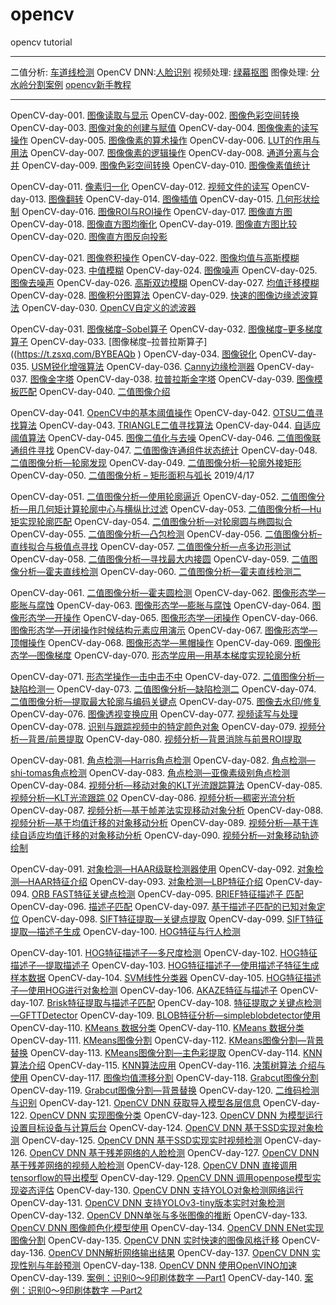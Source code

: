 # opencv
opencv tutorial

---

二值分析: [车道线检测](https://t.zsxq.com/nMFqNj6 )
OpenCV DNN:[人脸识别](https://t.zsxq.com/uZB2BqZ )
视频处理: [绿幕抠图](https://t.zsxq.com/zbMRZRv )
图像处理: [分水岭分割案例](https://t.zsxq.com/rNVznAU )
[opencv新手教程](https://github.com/gloomyfish1998/opencv_tutorial )

---

OpenCV-day-001. [图像读取与显示](https://t.zsxq.com/auvvV3f )
OpenCV-day-002. [图像色彩空间转换](https://t.zsxq.com/rrvNnI2 )
OpenCV-day-003. [图像对象的创建与赋值](https://t.zsxq.com/YjM3BUV )
OpenCV-day-004. [图像像素的读写操作](https://t.zsxq.com/Ybyb2bU )
OpenCV-day-005. [图像像素的算术操作](https://t.zsxq.com/u3Jam6y )
OpenCV-day-006. [LUT的作用与用法](https://t.zsxq.com/7yBEaIe )
OpenCV-day-007. [图像像素的逻辑操作](https://t.zsxq.com/ZbYnmMJ )
OpenCV-day-008. [通道分离与合并](https://t.zsxq.com/qZfQzf2 )
OpenCV-day-009. [图像色彩空间转换](https://t.zsxq.com/M3zVbaQ )
OpenCV-day-010. [图像像素值统计](https://t.zsxq.com/2vJYzRv )

OpenCV-day-011. [像素归一化](https://t.zsxq.com/UZnUrfm )
OpenCV-day-012. [视频文件的读写](https://t.zsxq.com/NBYzNJq )
OpenCV-day-013. [图像翻转](https://t.zsxq.com/BQ7EmUj )
OpenCV-day-014. [图像插值](https://t.zsxq.com/ZzfIEur )
OpenCV-day-015. [几何形状绘制](https://t.zsxq.com/FQnMjam )
OpenCV-day-016. [图像ROI与ROI操作](https://t.zsxq.com/zJuvVzJ )
OpenCV-day-017. [图像直方图](https://t.zsxq.com/nqR3Rvn )
OpenCV-day-018. [图像直方图均衡化](https://t.zsxq.com/nUr3BaI )
OpenCV-day-019. [图像直方图比较](https://t.zsxq.com/Vz3nEYJ )
OpenCV-day-020. [图像直方图反向投影](https://t.zsxq.com/v7MjEiu ) 

OpenCV-day-021. [图像卷积操作](https://t.zsxq.com/IAyRvB2 )
OpenCV-day-022. [图像均值与高斯模糊](https://t.zsxq.com/BURFM7Y )
OpenCV-day-023. [中值模糊](https://t.zsxq.com/y3z33vN )
OpenCV-day-024. [图像噪声](https://t.zsxq.com/6EQRjmq )
OpenCV-day-025. [图像去噪声](https://t.zsxq.com/2FEqRzN )
OpenCV-day-026. [高斯双边模糊](https://t.zsxq.com/iUVb2RZ )
OpenCV-day-027. [均值迁移模糊](https://t.zsxq.com/Nf2RNrZ )
OpenCV-day-028. [图像积分图算法](https://t.zsxq.com/AiEe2ZV )
OpenCV-day-029. [快速的图像边缘滤波算法](https://t.zsxq.com/f2NfUnA )
OpenCV-day-030. [OpenCV自定义的滤波器](https://t.zsxq.com/3J2BAYr ) 

OpenCV-day-031. [图像梯度–Sobel算子](https://t.zsxq.com/YZZRjQ3 )
OpenCV-day-032. [图像梯度–更多梯度算子](https://t.zsxq.com/amYRBQz )
OpenCV-day-033. [图像梯度–拉普拉斯算子]((https://t.zsxq.com/BYBEAQb )
OpenCV-day-034. [图像锐化](https://t.zsxq.com/jiaM7eA )
OpenCV-day-035. [USM锐化增强算法](https://t.zsxq.com/7UNvJyB )
OpenCV-day-036. [Canny边缘检测器](https://t.zsxq.com/RRr7mMB )
OpenCV-day-037. [图像金字塔](https://t.zsxq.com/N7iiMRf )
OpenCV-day-038. [拉普拉斯金字塔](https://t.zsxq.com/fUrzZfq )
OpenCV-day-039. [图像模板匹配](https://t.zsxq.com/2fEIMrJ )
OpenCV-day-040. [二值图像介绍](https://t.zsxq.com/RR33VBe ) 

OpenCV-day-041. [OpenCV中的基本阈值操作](https://t.zsxq.com/R3jiAey )
OpenCV-day-042. [OTSU二值寻找算法](https://t.zsxq.com/Q3bMJIu )
OpenCV-day-043. [TRIANGLE二值寻找算法](https://t.zsxq.com/u7QFAM7 )
OpenCV-day-044. [自适应阈值算法](https://t.zsxq.com/i6IQfey )
OpenCV-day-045. [图像二值化与去噪](https://t.zsxq.com/7UZRVrb )
OpenCV-day-046. [二值图像联通组件寻找](https://t.zsxq.com/UVbEYrZ )
OpenCV-day-047. [二值图像连通组件状态统计](https://t.zsxq.com/mam2jiI )
OpenCV-day-048. [二值图像分析—轮廓发现](https://t.zsxq.com/ybEYVFU )
OpenCV-day-049. [二值图像分析—轮廓外接矩形](https://t.zsxq.com/7UJyJqV )
OpenCV-day-050. [二值图像分析 – 矩形面积与弧长](https://t.zsxq.com/2N7AujY ) 2019/4/17

OpenCV-day-051. [二值图像分析—使用轮廓逼近](https://t.zsxq.com/3biQZ33 )
OpenCV-day-052. [二值图像分析—用几何矩计算轮廓中心与横纵比过滤](https://t.zsxq.com/B2BAqji )
OpenCV-day-053. [二值图像分析—Hu矩实现轮廓匹配](https://t.zsxq.com/UbIyrbA )
OpenCV-day-054. [二值图像分析—对轮廓圆与椭圆拟合](https://t.zsxq.com/eujYbuN )
OpenCV-day-055. [二值图像分析—凸包检测](https://t.zsxq.com/7aIyjQJ )
OpenCV-day-056. [二值图像分析–直线拟合与极值点寻找](https://t.zsxq.com/AMvjMrB )
OpenCV-day-057. [二值图像分析—点多边形测试](https://t.zsxq.com/J2jAee6 )
OpenCV-day-058. [二值图像分析—寻找最大内接圆](https://t.zsxq.com/Vz3rzbE )
OpenCV-day-059. [二值图像分析—霍夫直线检测](https://t.zsxq.com/6Yv3NFq )
OpenCV-day-060. [二值图像分析—霍夫直线检测二](https://t.zsxq.com/ei6IMf6 )

OpenCV-day-061. [二值图像分析—霍夫圆检测](https://t.zsxq.com/YRnyznE )
OpenCV-day-062. [图像形态学—膨胀与腐蚀](https://t.zsxq.com/Jeyvjqn )
OpenCV-day-063. [图像形态学—膨胀与腐蚀](https://t.zsxq.com/BMz3vfu )
OpenCV-day-064. [图像形态学—开操作](https://t.zsxq.com/aeqZFUb )
OpenCV-day-065. [图像形态学—闭操作](https://t.zsxq.com/3b6qJQZ )
OpenCV-day-066. [图像形态学—开闭操作时候结构元素应用演示](https://t.zsxq.com/EQzFqB2 )
OpenCV-day-067. [图像形态学—顶帽操作](https://t.zsxq.com/URj27ae )
OpenCV-day-068. [图像形态学—黑帽操作](https://t.zsxq.com/6uZ376M )
OpenCV-day-069. [图像形态学—图像梯度](https://t.zsxq.com/3rJQbmA )
OpenCV-day-070. [形态学应用—用基本梯度实现轮廓分析](https://t.zsxq.com/Uvr3rBy )

OpenCV-day-071. [形态学操作—击中击不中](https://t.zsxq.com/vniEQ33 )
OpenCV-day-072. [二值图像分析—缺陷检测一](https://t.zsxq.com/yNN76YJ )
OpenCV-day-073. [二值图像分析—缺陷检测二](https://t.zsxq.com/eIMbmY3 )
OpenCV-day-074. [二值图像分析—提取最大轮廓与编码关键点](https://t.zsxq.com/yf6u33B )
OpenCV-day-075. [图像去水印/修复]( https://t.zsxq.com/EIUBIaA )
OpenCV-day-076. [图像透视变换应用](https://t.zsxq.com/QnyfmQR )
OpenCV-day-077. [视频读写与处理](https://t.zsxq.com/YrfUJ2r )
OpenCV-day-078. [识别与跟踪视频中的特定颜色对象](https://t.zsxq.com/AQ7UBie )
OpenCV-day-079. [视频分析—背景/前景提取](https://t.zsxq.com/baQbIa6 )
OpenCV-day-080. [视频分析—背景消除与前景ROI提取](https://t.zsxq.com/UfeAUNf ) 

OpenCV-day-081. [角点检测—Harris角点检测](https://t.zsxq.com/Z3jiYJa )
OpenCV-day-082. [角点检测—shi-tomas角点检测](https://t.zsxq.com/buVJAUV )
OpenCV-day-083. [角点检测—亚像素级别角点检测](https://t.zsxq.com/bAmi2Ba )
OpenCV-day-084. [视频分析—移动对象的KLT光流跟踪算法](https://t.zsxq.com/eeybEem )
OpenCV-day-085. [视频分析—KLT光流跟踪 02](https://t.zsxq.com/EqrJ2bU )
OpenCV-day-086. [视频分析—稠密光流分析](https://t.zsxq.com/nMjIQzn )
OpenCV-day-087. [视频分析—基于帧差法实现移动对象分析](https://t.zsxq.com/rRZNRzV )
OpenCV-day-088. [视频分析—基于均值迁移的对象移动分析](https://t.zsxq.com/bmM7ea6 )
OpenCV-day-089. [视频分析—基于连续自适应均值迁移的对象移动分析](https://t.zsxq.com/IaEUnYF )
OpenCV-day-090. [视频分析—对象移动轨迹绘制](https://t.zsxq.com/RjYRFQV ) 

OpenCV-day-091. [对象检测—HAAR级联检测器使用](https://t.zsxq.com/RBMVvbA )
OpenCV-day-092. [对象检测—HAAR特征介绍](https://t.zsxq.com/b2fAIuV )
OpenCV-day-093. [对象检测—LBP特征介绍](https://t.zsxq.com/amIMnuz )
OpenCV-day-094. [ORB FAST特征关键点检测](https://t.zsxq.com/aQByrZB )
OpenCV-day-095. [BRIEF特征描述子 匹配](https://t.zsxq.com/nIEmQB6 )
OpenCV-day-096. [描述子匹配](https://t.zsxq.com/vRFi6Ie )
OpenCV-day-097. [基于描述子匹配的已知对象定位](https://t.zsxq.com/mq7aQfy )
OpenCV-day-098. [SIFT特征提取—关键点提取](https://t.zsxq.com/VRrN7AM )
OpenCV-day-099. [SIFT特征提取—描述子生成](https://t.zsxq.com/6MJYN7A )
OpenCV-day-100. [HOG特征与行人检测](https://t.zsxq.com/jm6MJQV )

OpenCV-day-101. [HOG特征描述子—多尺度检测](https://t.zsxq.com/UNZvZ7i )
OpenCV-day-102. [HOG特征描述子—提取描述子](https://t.zsxq.com/6qzvJAU )
OpenCV-day-103. [HOG特征描述子—使用描述子特征生成样本数据](https://t.zsxq.com/JAAqBYv )
OpenCV-day-104. [SVM线性分类器](https://t.zsxq.com/AyZNZN7 )
OpenCV-day-105. [HOG特征描述子—使用HOG进行对象检测](https://t.zsxq.com/NJyZvB2 )
OpenCV-day-106. [AKAZE特征与描述子](https://t.zsxq.com/ZVznUV3 )
OpenCV-day-107. [Brisk特征提取与描述子匹配](https://t.zsxq.com/EAyNBIy )
OpenCV-day-108. [特征提取之关键点检测—GFTTDetector](https://t.zsxq.com/UBQBIQj )
OpenCV-day-109. [BLOB特征分析—simpleblobdetector使用](https://t.zsxq.com/VFM3vZ3 )
OpenCV-day-110. [KMeans 数据分类](https://t.zsxq.com/vnU7eIA )
OpenCV-day-110. [KMeans 数据分类](https://t.zsxq.com/vnU7eIA )
OpenCV-day-111. [KMeans图像分割](https://t.zsxq.com/YjMrN7m )
OpenCV-day-112. [KMeans图像分割—背景替换](https://t.zsxq.com/UF23v7y )
OpenCV-day-113. [KMeans图像分割—主色彩提取](https://t.zsxq.com/Fi6aA2B )
OpenCV-day-114. [KNN算法介绍](https://t.zsxq.com/3R3jAI6 )
OpenCV-day-115. [KNN算法应用](https://t.zsxq.com/6uJyfQb )
OpenCV-day-116. [决策树算法 介绍与使用](https://t.zsxq.com/FqnQrz7 )
OpenCV-day-117. [图像均值漂移分割](https://t.zsxq.com/IyjuRFa )
OpenCV-day-118. [Grabcut图像分割](https://t.zsxq.com/Yj2jY3B )
OpenCV-day-119. [Grabcut图像分割—背景替换](https://t.zsxq.com/IiuRbUN )
OpenCV-day-120. [二维码检测与识别](https://t.zsxq.com/nqZR3JM )
OpenCV-day-121. [OpenCV DNN 获取导入模型各层信息](https://t.zsxq.com/UrVjUZJ )
OpenCV-day-122. [OpenCV DNN 实现图像分类](https://t.zsxq.com/VvV7EAu )
OpenCV-day-123. [OpenCV DNN 为模型运行设置目标设备与计算后台](https://t.zsxq.com/Fqjm6Eq )
OpenCV-day-124. [OpenCV DNN 基于SSD实现对象检测](https://t.zsxq.com/bEaIQFQ )
OpenCV-day-125. [OpenCV DNN 基于SSD实现实时视频检测](https://t.zsxq.com/IAMNVRv )
OpenCV-day-126. [OpenCV DNN 基于残差网络的人脸检测](https://t.zsxq.com/RjmEamM )
OpenCV-day-127. [OpenCV DNN 基于残差网络的视频人脸检测](https://t.zsxq.com/EMz3bqz )
OpenCV-day-128. [OpenCV DNN 直接调用tensorflow的导出模型](https://t.zsxq.com/aEUVVFI )
OpenCV-day-129. [OpenCV DNN 调用openpose模型实现姿态评估](https://t.zsxq.com/y7mufau )
OpenCV-day-130. [OpenCV DNN 支持YOLO对象检测网络运行](https://t.zsxq.com/QNVbaY3 )
OpenCV-day-131. [OpenCV DNN 支持YOLOv3-tiny版本实时对象检测](https://t.zsxq.com/fAAy3Jy )
OpenCV-day-132. [OpenCV DNN单张与多张图像的推断](https://t.zsxq.com/VBa2VFm )
OpenCV-day-133. [OpenCV DNN 图像颜色化模型使用](https://t.zsxq.com/NBiaqja )
OpenCV-day-134. [OpenCV DNN ENet实现图像分割](https://t.zsxq.com/VrrfiIu )
OpenCV-day-135. [OpenCV DNN 实时快速的图像风格迁移](https://t.zsxq.com/aIUJAAa )
OpenCV-day-136. [OpenCV DNN解析网络输出结果](https://t.zsxq.com/i62ZFeI )
OpenCV-day-137. [OpenCV DNN 实现性别与年龄预测](https://t.zsxq.com/uVNVv3B )
OpenCV-day-138. [OpenCV DNN 使用OpenVINO加速](https://t.zsxq.com/qFyFI2F )
OpenCV-day-139. [案例：识别0～9印刷体数字 —Part1](https://t.zsxq.com/QfYJQvn )
OpenCV-day-140. [案例：识别0～9印刷体数字 —Part2](https://t.zsxq.com/bM37mqz )

